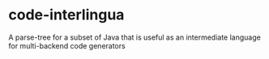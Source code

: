 # code-interlingua
A parse-tree for a subset of Java that is useful as an intermediate language for multi-backend code generators
